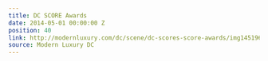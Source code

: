 ```yaml
---
title: DC SCORE Awards
date: 2014-05-01 00:00:00 Z
position: 40
link: http://modernluxury.com/dc/scene/dc-scores-score-awards/img145196
source: Modern Luxury DC
---
```


